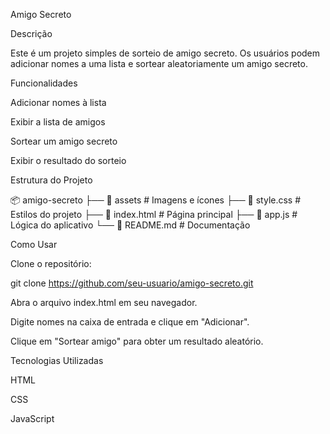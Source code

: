 Amigo Secreto

Descrição

Este é um projeto simples de sorteio de amigo secreto. Os usuários podem adicionar nomes a uma lista e sortear aleatoriamente um amigo secreto.

Funcionalidades

Adicionar nomes à lista

Exibir a lista de amigos

Sortear um amigo secreto

Exibir o resultado do sorteio

Estrutura do Projeto

📦 amigo-secreto
├── 📂 assets       # Imagens e ícones
├── 📄 style.css    # Estilos do projeto
├── 📄 index.html   # Página principal
├── 📄 app.js       # Lógica do aplicativo
└── 📄 README.md    # Documentação

Como Usar

Clone o repositório:

git clone https://github.com/seu-usuario/amigo-secreto.git

Abra o arquivo index.html em seu navegador.

Digite nomes na caixa de entrada e clique em "Adicionar".

Clique em "Sortear amigo" para obter um resultado aleatório.

Tecnologias Utilizadas

HTML

CSS

JavaScript
